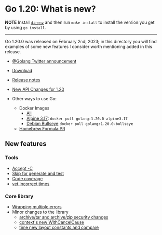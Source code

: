 # Go 1.20: What is new?

**NOTE** Install [`direnv`](https://mariocarrion.com/2020/11/20/golang-go-tool-direnv.html) and then run `make install` to install the version you get by using `go install`.

---

Go 1.20.0 was released on February 2nd, 2023; in this directory you will find examples of some new features I consider worth mentioning added in this release.

* [@Golang Twitter announcement](https://twitter.com/golang/status/1620875197569187840)
* [Download](https://go.dev/dl/#go1.20)
* [Release notes](https://go.dev/doc/go1.20)
* [New API Changes for 1.20](https://github.com/golang/go/issues/57126)

* Other ways to use Go:
  * Docker Images
    * [All](https://hub.docker.com/_/golang?tab=tags&page=1&name=1.20)
    * [Alpine 3.17](https://hub.docker.com/layers/library/golang/1.20.0-alpine3.17/images/sha256-ebceb16dc094769b6e2a393d51e0417c19084ba20eb8967fb3f7675c32b45774?context=explore): `docker pull golang:1.20.0-alpine3.17`
    * [Debian Bullseye](https://hub.docker.com/layers/library/golang/1.20.0-bullseye/images/sha256-61dafe97cc20b12faef7a744a1a3e43411c45b9908c3ccf9cadd05566e473e1d?context=explore) `docker pull golang:1.20.0-bullseye`
  * [Homebrew Formula PR](https://github.com/Homebrew/homebrew-core/pull/122082)

## New features

### Tools

* [Accept -C](01-accept-c/)
* [Skip for generate and test](02-skip/)
* [Code coverage](03-cc/)
* [vet incorrect times](04-vet/)

### Core library

* [Wrapping multiple errors](05-wrap-errors/)
* Minor changes to the library
    * [archive/tar and archive/zip security changes](06-archive-sec/)
    * [context's new WithCancelCause](07-context/)
    * [time new layout constants and compare](08-time/)
